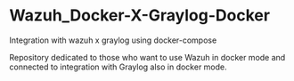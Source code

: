 # Wazuh_Docker-X-Graylog-Docker
Integration with wazuh x graylog using docker-compose

Repository dedicated to those who want to use Wazuh in docker mode and connected to integration with Graylog also in docker mode.
